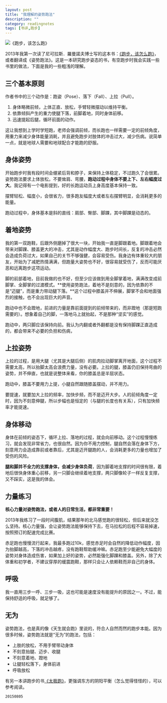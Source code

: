 ```yaml
---
layout: post
title: "我理解的姿势跑法"
description: ""
category: readingnotes
tags: [书评,跑步]
---
```


![《跑步，该怎么跑》](https://img1.doubanio.com/lpic/s4639029.jpg)

2013年我第一次读了尼可拉斯．羅曼諾夫博士写的这本书：[《跑步，该怎么跑》](http://book.douban.com/subject/5981419/)，或者翻译成《姿势跑法》。这是一本研究跑步姿态的书，有空跑步时我会实践一些书里的做法，下面是我的一些粗浅的理解。

## 三个基本原则

作者书中的三个动作是：跑姿（Pose）、落下（Fall）、上拉（Pull）。

1. 身体略微前倾，上体正直、放松，手臂轻微摆动以维持平衡。
2. 依靠倾斜产生的重力使腿下落，前脚着地，同时身体前移。
3. 迅速提起后腿，循环前面的动作。

这让我想到上学时学短跑，老师会强调前倾，而长跑也一样需要一定的前倾角度，用重力来减少身体能量消耗，并且避免跑步对肢体的冲击过大，减少伤病。说简单一点，就是地球人需要和地球配合才能跑的舒服。

## 身体姿势

开始跑步时我有段时间会绷紧后背和脖子，来保持上体稳定，不过跑久了会很累。姿势跑法要求上体放松，不要耸肩、弯腰，**跑动过程中身体不要上下、左右幅度过大**。我记得有一个电影提到，好的长跑运动员上身高度基本保持一致。

摆臂轻松、幅度小，会很省力，很多跑友幅度大或者左右摆臂明显，会消耗更多的能量。

跑动过程中，身体基本是斜的直线：肩部、臀部、脚踝，其中脚踝是动态的。

## 着地姿势

我的第一双跑鞋，后跟外侧磨掉了很大一块，开始我一直是脚跟着地。脚跟着地会带来对脚踝、膝盖更大的冲击，尤其是动作幅度大、跑步时间长，反复的冲击必然会造成负荷过大，如果自己的关节不够强健，会容易受伤。我身边有体重较大的朋友，开始为了减肥热情满满，但跑量大姿势也不好，很容易就受伤了，反而可能厌恶和远离跑步这项运动。

脚的前部着地，目前我做的也不好，但至少应该做到用全脚掌着地，满满改变成前脚掌、全脚掌的过渡模式。**使用姿势跑法，着地不是刻意的，因为依靠的不是“迈腿”，而是重力带动腿下落。**这个过程中膝盖并不伸展，脚掌不会和地面强烈的接触，也不会出现巨大的声音。

跑动中也不会蹬地，前进的力量是靠前面提到的前倾带来的，而非蹬地（那是短跑需要的）。想象着自己的脚，一落地马上就抬起，不是那种“坚实”的感觉。

跑动中，两只脚应该保持向前。我认为内翻或者外翻都是没有保持脚踝正直造成的，都会带来不必要的负担和伤病，


## 上拉姿势

上拉的过程，是用大腿（尤其是大腿后侧）的肌肉拉动脚掌离开地面，这个过程不需要太高，所以抬脚太高会浪费力量，没有必要。上拉的腿，膝盖仍旧保持弯曲的姿势，并不伸直，也就是说整体来看，你的膝盖总是半屈状态。

跑动中，膝盖不要用力上提，小腿自然跟随膝盖摆动，并不用力。

要提速，就要加大上拉的频率，加快步频，而不是迈开大步。人的前倾角度一定时，因为不刻意伸腿，所以步幅也是恒定的（与腿的长度也有关系），只有加快频率才能提速。

## 身体移动

身体在前倾的姿态下，循环上拉、落地的过程，就会向前移动。这个过程慢慢练习，就会发现非常省力，也很自然。因为你不用力控制，腿自然会落在身体下方，刻意用力会造成靠前或者靠后，尤其是迈开腿跑的人，会消耗更多的力量也增加了受伤的风险。

**腿和脚并不全力的支撑身体，会减少身体负荷**，因为脚着地支撑的时间很有限，着地后很快身体重心前移，另一只脚会继续着地支撑，两只脚像轮子一样反复支撑，又不踩实，这是我的体会。

## 力量练习

**核心力量对姿势跑法，或者人的日常生活，都非常重要！**

2013年我练习了一段时间腹肌，结果那年的北马感觉跑的很轻松，但后来就没怎么坚持。核心力量强，会让姿势跑法能够保持下去，在马拉松的后程不容易掉速，按照预订的配速完成比赛。

赤足跑也慢慢流行起来，我最多跑过10k，感觉赤足时会自然的降低动作幅度，因为抬脚越高，下落的冲击越疼，没有跑鞋帮助缓冲嘛。赤足跑至少能避免大幅度的姿势对身体造成伤害，如果加上好的姿势，必然能强化脚踝和膝盖。另外，除了大体重和初学者，不建议穿厚的缓震跑鞋，那样只会让人依赖鞋而非自己的身体。

## 呼吸

我一直用三步一呼、三步一吸，这也可能是速度没有能提升的原因之一。不过，能保持舒适的呼吸，就足够了。

## 无为

姿势跑法，也是真的像《天生就会跑》里说的，符合人自然而然的跑步本能。因为很多时候，姿势跑法就是“无为”的跑法，包括：

* 上肢的放松，不用手臂带动身体
* 不刻意抬腿、迈步、收腿
* 不刻意着地、蹬地
* 让腿轻松落下，身体前进
* 呼吸放松

有另一本讲跑步的书[《太极跑》](https://img1.doubanio.com/lpic/s27302767.jpg)，更强调东方的阴阳平衡（怎么觉得怪怪的），可以参考阅读。


`20150805`
